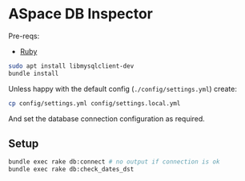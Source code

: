 # ASpace DB Inspector

Pre-reqs:

- [Ruby](#)

```bash
sudo apt install libmysqlclient-dev
bundle install
```

Unless happy with the default config (`./config/settings.yml`) create:

```bash
cp config/settings.yml config/settings.local.yml
```

And set the database connection configuration as required.

## Setup

```bash
bundle exec rake db:connect # no output if connection is ok
bundle exec rake db:check_dates_dst
```
